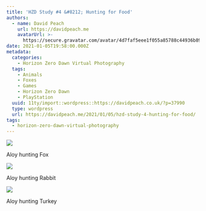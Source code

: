 ```yaml
---
title: 'HZD Study #4 &#8212; Hunting for Food'
authors:
  - name: David Peach
    url: https://davidpeach.me
    avatarUrl: >-
      https://secure.gravatar.com/avatar/4d7faf5eee1f055a85788c44936b8995eaab6dfb004e7854ec747ccb272e91ee?s=96&d=mm&r=g
date: 2021-01-05T19:58:00.000Z
metadata:
  categories:
    - Horizon Zero Dawn Virtual Photography
  tags:
    - Animals
    - Foxes
    - Games
    - Horizon Zero Dawn
    - PlayStation
  uuid: 11ty/import::wordpress::https://davidpeach.co.uk/?p=37990
  type: wordpress
  url: https://davidpeach.me/2021/01/05/hzd-study-4-hunting-for-food/
tags:
  - horizon-zero-dawn-virtual-photography
---
```

[![](/assets/aloy-hunting-fox-1152x2048-g17qjpjmq4zQ.jpg)](/assets/aloy-hunting-fox-1152x2048-g17qjpjmq4zQ.jpg)

Aloy hunting Fox

[![](/assets/Hunting-for-food-1-1152x2048-xfYvnTTgf3qM.jpg)](/assets/Hunting-for-food-1-1152x2048-xfYvnTTgf3qM.jpg)

Aloy hunting Rabbit

[![](/assets/aloy-hunting-turkey-2048x1152-2OjiA9cyskeH.jpg)](/assets/aloy-hunting-turkey-2048x1152-2OjiA9cyskeH.jpg)

Aloy hunting Turkey